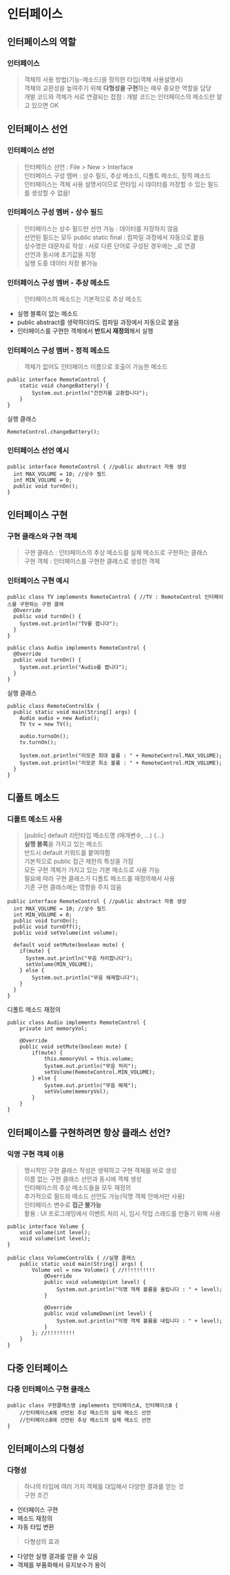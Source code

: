 # 인터페이스
## 인터페이스의 역할
### 인터페이스
> 객체의 사용 방법(기능-메소드)을 정의한 타입(객체 사용설명서)  
> 객체의 교환성을 높여주기 위해 **다형성을 구현**하는 매우 중요한 역할을 담당  
> 개발 코드와 객체가 서로 연결되는 접점 : 개발 코드는 인터페이스의 메소드만 알고 있으면 OK

## 인터페이스 선언
### 인터페이스 선언
> 인터페이스 선언 : File > New > Interface  
> 인터페이스 구성 멤버 : 상수 필드, 추상 메소드, 디폴트 메소드, 정적 메소드  
> 인터페이스는 객체 사용 설명서이므로 런타임 시 데이터를 저장할 수 있는 필드를 생성할 수 없음!  

### 인터페이스 구성 멤버 - 상수 필드
> 인터페이스는 상수 필드만 선언 가능 : 데이터를 저장하지 않음  
> 선언된 필드는 모두 public static final : 컴파일 과정에서 자동으로 붙음  
> 상수명은 대문자로 작성 : 서로 다른 단어로 구성된 경우에는 _로 연결  
> 선언과 동시에 초기값을 지정  
> 실행 도중 데이터 저장 불가능

### 인터페이스 구성 멤버 - 추상 메소드
> 인터페이스의 메소드는 기본적으로 추상 메소드  
- 실행 블록이 없는 메소드  
- public abstract를 생략하더라도 컴파일 과정에서 자동으로 붙음  
- 인터페이스를 구현한 객체에서 **반드시 재정의**해서 실행

### 인터페이스 구성 멤버 - 정적 메소드
> 객체가 없어도 인터페이스 이름으로 호출이 가능한 메소드
```
public interface RemoteControl {
    static void changeBattery() {
        System.out.println("건전지를 교환합니다");
    }
}
```
실행 클래스
```
RemoteControl.changeBattery();
```

### 인터페이스 선언 예시
```
public interface RemoteControl { //public abstract 자동 생성
  int MAX_VOLUME = 10; //상수 필드
  int MIN_VOLUME = 0;
  public void turnOn();
}
```

## 인터페이스 구현
### 구현 클래스와 구현 객체
> 구현 클래스 : 인터페이스의 추상 메소드를 실체 메소드로 구현하는 클래스  
> 구현 객체 : 인터페이스를 구현한 클래스로 생성한 객체

### 인터페이스 구현 예시
```
public class TV implements RemoteControl { //TV : RemoteControl 인터페이스를 구현하는 구현 클래
  @Override
  public void turnOn() {
    System.out.println("TV를 켭니다");
  }
}
```
```
public class Audio implements RemoteControl {
  @Override
  public void turnOn() {
    System.out.println("Audio를 켭니다");
  }
}
```
실행 클래스
```
public class RemoteControlEx {
  public static void main(String[] args) {
    Audio audio = new Audio();
    TV tv = new TV();

    audio.turnoOn();
    tv.turnOn();

    System.out.println("리모콘 최대 볼륨 : " + RemoteControl.MAX_VOLUME);
    System.out.println("리모콘 최소 볼륨 : " + RemoteControl.MIN_VOLUME);
  }
}
```

## 디폴트 메소드
### 디폴트 메소드 사용
> [public] default 리턴타입 메소드명 (매개변수, ...) {...}  
> **실행 블록**을 가지고 있는 메소드  
> 반드시 default 키워드를 붙여야함  
> 기본적으로 public 접근 제한의 특성을 가짐  
> 모든 구현 객체가 가지고 있는 기본 메소드로 사용 가능  
> 필요에 따라 구현 클래스가 디폴트 메소드를 재정의해서 사용  
> 기존 구현 클래스에는 영향을 주지 않음
```
public interface RemoteControl { //public abstract 자동 생성
  int MAX_VOLUME = 10; //상수 필드
  int MIN_VOLUME = 0;
  public void turnOn();
  public void turnOff();
  public void setVolume(int volume);

  default void setMute(boolean mute) {
    if(mute) {
      System.out.println("무음 처리합니다");
      setVolume(MIN_VOLUME);
    } else {
        System.out.println("무음 해제합니다");
    }
  }
}
```
디폴트 메소드 재정의
```
public class Audio implements RemoteControl {
    private int memoryVol;
    
    @Override
    public void setMute(boolean mute) {
        if(mute) {
            this.memoryVol = this.volume;
            System.out.println("무음 처리");
            setVolume(RemoteControl.MIN_VOLUME);
        } else {
            System.out.println("무음 해제");
            setVolume(memoryVol);
        }
    }
}
```

## 인터페이스를 구현하려면 항상 클래스 선언?
### 익명 구현 객체 이용
> 명시적인 구현 클래스 작성은 생략하고 구현 객체를 바로 생성  
> 이름 없는 구현 클래스 선언과 동시에 객체 생성  
> 인터페이스의 추상 메소드들을 모두 재정의  
> 추가적으로 필드와 메소드 선언도 가능(익명 객체 안에서만 사용)  
> 인터페이스 변수로 **접근 불가능**  
> 활용 : UI 프로그래밍에서 이벤트 처리 시, 임시 작업 스레드를 만들기 위해 사용
```
public interface Volume {
    void volume(int level);
    void volume(int level);
}
```
```
public class VolumeControlEx { //실행 클래스
    public static void main(String[] args) {
        Volume vol = new Volume() { //!!!!!!!!!!
            @Override
            public void volumeUp(int level) {
                System.out.println("익명 객체 볼륨을 올립니다 : " + level);
            }
            
            @Override
            public void volumeDown(int level) {
                System.out.println("익명 객체 볼륨을 내립니다 : " + level);
            }
        }; //!!!!!!!!!
    }
}
```

## 다중 인터페이스
### 다중 인터페이스 구현 클래스
```
public class 구현클래스명 implements 인터페이스A, 인터페이스B {
    //인터페이스A에 선언된 추상 메소드의 실체 메소드 선언
    //인터페이스B에 선언된 추상 메소드의 실체 메소드 선언
}
```

## 인터페이스의 다형성
### 다형성
> 하나의 타입에 여러 가지 객체를 대입해서 다양한 결과를 얻는 것  
> 구현 조건  
- 인터페이스 구현  
- 메소드 재정의  
- 자동 타입 변환  

> 다형성의 효과  
- 다양한 실행 결과를 얻을 수 있음  
- 객체를 부품화해서 유지보수가 용이  
